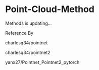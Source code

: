 # Point-Cloud-Method
Methods is updating...


Reference By

charlesq34/pointnet

charlesq34/pointnet2

yanx27/Pointnet_Pointnet2_pytorch
